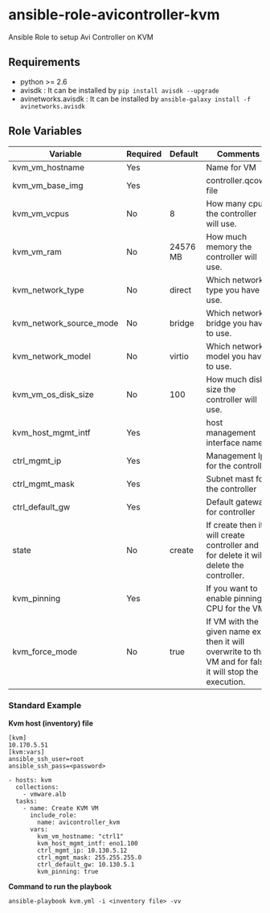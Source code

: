# ansible-role-avicontroller-kvm
Ansible Role to setup Avi Controller on KVM

Requirements
------------
 - python >= 2.6
 - avisdk : It can be installed by `pip install avisdk --upgrade`
 - avinetworks.avisdk : It can be installed by `ansible-galaxy install -f avinetworks.avisdk` 

Role Variables
--------------

| Variable | Required | Default | Comments |
|----------|----------|---------|----------|
|kvm_vm_hostname|Yes||Name for VM|
|kvm_vm_base_img|Yes||controller.qcow2 file|
|kvm_vm_vcpus|No|8|How many cpus the controller will use.|
|kvm_vm_ram|No|24576 MB|How much memory the controller will use.|
|kvm_network_type|No|direct|Which network type you have to use.|
|kvm_network_source_mode|No|bridge|Which network bridge you have to use.|
|kvm_network_model|No|virtio|Which network model you have to use.|
|kvm_vm_os_disk_size|No|100|How much disk size the controller will use.|
|kvm_host_mgmt_intf|Yes||host management interface name|
|ctrl_mgmt_ip|Yes||Management Ip for the controller|
|ctrl_mgmt_mask|Yes||Subnet mast for the controller|
|ctrl_default_gw|Yes||Default gateway for controller|
|state|No|create|If create then it will create controller and for delete it will delete the controller.|
|kvm_pinning|Yes||If you want to enable pinning CPU for the VM|
|kvm_force_mode|No|true|If VM with the given name exist then it will overwrite to that VM and for false it will stop the execution.|

### Standard Example
<b>Kvm host (inventory) file </b>

```
[kvm]
10.170.5.51
[kvm:vars]
ansible_ssh_user=root
ansible_ssh_pass=<password>
```

```
- hosts: kvm
  collections:
    - vmware.alb
  tasks:
    - name: Create KVM VM
      include_role:
        name: avicontroller_kvm
      vars:
        kvm_vm_hostname: "ctrl1"
        kvm_host_mgmt_intf: eno1.100
        ctrl_mgmt_ip: 10.130.5.12
        ctrl_mgmt_mask: 255.255.255.0
        ctrl_default_gw: 10.130.5.1
        kvm_pinning: true
```

<b>Command to run the playbook </b>

```
ansible-playbook kvm.yml -i <inventory file> -vv
```

